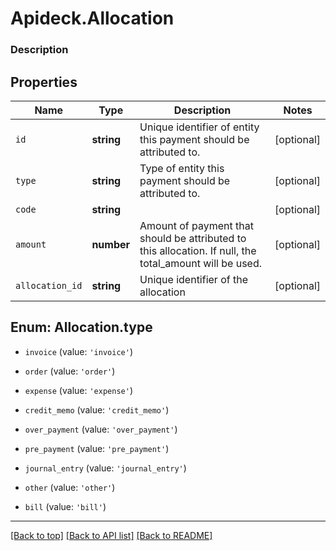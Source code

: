 # Apideck.Allocation

### Description

## Properties
Name | Type | Description | Notes
------------ | ------------- | ------------- | -------------
`id` | **string** | Unique identifier of entity this payment should be attributed to. | [optional] 
`type` | **string** | Type of entity this payment should be attributed to. | [optional] 
`code` | **string** |  | [optional] 
`amount` | **number** | Amount of payment that should be attributed to this allocation. If null, the total_amount will be used. | [optional] 
`allocation_id` | **string** | Unique identifier of the allocation | [optional] 





<a name="AllocationType"></a>
## Enum: Allocation.type


* `invoice` (value: `'invoice'`)

* `order` (value: `'order'`)

* `expense` (value: `'expense'`)

* `credit_memo` (value: `'credit_memo'`)

* `over_payment` (value: `'over_payment'`)

* `pre_payment` (value: `'pre_payment'`)

* `journal_entry` (value: `'journal_entry'`)

* `other` (value: `'other'`)

* `bill` (value: `'bill'`)




---

[[Back to top]](#) [[Back to API list]](../../../../README.md#documentation-for-api-endpoints) [[Back to README]](../../../../README.md)


